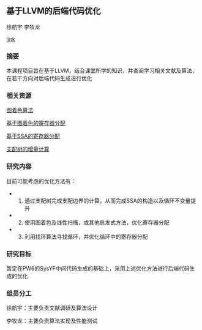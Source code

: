 ## 基于LLVM的后端代码优化

徐航宇 李牧龙

[link](https://github.com/liml0324/2023fall-CS-teamworks)

### 摘要

本课程项目旨在基于LLVM，结合课堂所学的知识，并查阅学习相关文献及算法，在若干方向对后端代码生成进行优化

### 相关资源

[图着色算法](https://www.sciencedirect.com/science/article/abs/pii/B9781483231877500155)

[基于图着色的寄存器分配](https://www.sciencedirect.com/science/article/abs/pii/0096055181900485)

[基于SSA的寄存器分配](https://pp.ipd.kit.edu/uploads/publikationen/stemmergrabow21masterarbeit.pdf)

[支配树的增量计算](https://dl.acm.org/doi/abs/10.1145/202530.202531)

### 研究内容

目前可能考虑的优化方法有：

- 1. 通过支配树完成支配边界的计算，从而完成SSA的构造以及循环不变量提升
- 2. 使用图着色及线性扫描，或其他启发式方法，优化寄存器分配
- 3. 利用找环算法寻找循环，并优化循环中的寄存器分配

### 研究目标

暂定在PW6的SysYF中间代码生成的基础上，采用上述优化方法进行后端代码生成的优化

### 组员分工

徐航宇：主要负责文献调研及算法设计

李牧龙：主要负责算法实现及性能测试